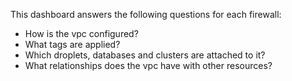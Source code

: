 This dashboard answers the following questions for each firewall:

- How is the vpc configured?
- What tags are applied?
- Which droplets, databases and clusters are attached to it?
- What relationships does the vpc have with other resources?

